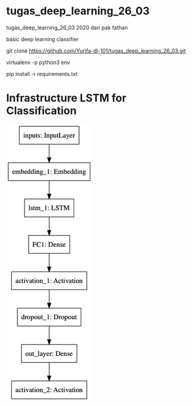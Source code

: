 # tugas_deep_learning_26_03
tugas_deep_learning_26_03 2020 dari pak fathan

basic deep learning classifier

  git clone https://github.com/Yurifa-dl-101/tugas_deep_learning_26_03.git
  
  virtualenv -p python3 env
  
  pip install -r requirements.txt


# Infrastructure LSTM for Classification
![infrastructure](https://github.com/Yurifa-dl-101/tugas_deep_learning_26_03/raw/master/model.png)

